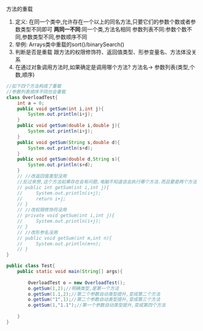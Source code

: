 方法的重载
1. 定义: 在同一个类中,允许存在一个以上的同名方法,只要它们的参数个数或者参数类型不同即可
    **两同一不同**:同一个类,方法名相同
                  参数列表不同:参数个数不同,参数类型不同,参数顺序不同
2. 举例:
    Arrays类中重载的sort()/binarySearch()
3. 判断是否是重载
   跟方法的权限修饰符、返回值类型、形参变量名、方法体没关系
4. 在通过对象调用方法时,如果确定是调用哪个方法?
   方法名-> 参数列表(类型,个数,顺序)
```java
//如下四个方法构成了重载
//参数列表顺序不同也会重载
class OverloadTest{
    int a = 0;
    public void getSum(int i,int j){
        System.out.println(i+j);
    }
    public void getSum(double i,double j){
        System.out.println(i+j);
    }
    public void getSum(String s,double d){
        System.out.println(s+d);
    }
    public void getSum(double d,String s){
        System.out.println(s+d);
    }
    // //改返回值类型没用
    //反过来想,这个方法如果存在会有问题,电脑不知道该去执行哪个方法.而且要是两个方法返回的结果不一样呢?所以明确指定了不能这么写
    // public int getSum(int i,int j){
    //     System.out.println(i+j);
    //     return i+j;
    // }
    // //改权限修饰符没用
    // private void getSum(int i,int j){
    //     System.out.println(i+j);
    // }
    // //改形参名没用
    // public void getSum(int m,int n){
    //     System.out.println(m+n);
    // }
}

public class Test{
    public static void main(String[] args){
        
        OverloadTest o = new OverloadTest();
        o.getSum(1,2);//明确类型,是第一个方法
        o.getSum(1.1,2);//第二个参数自动类型提升,变成第二个方法
        o.getSum("1",1);//第二个参数自动类型提升,变成第三个方法
        o.getSum(1,"1.1");//第一个参数自动类型提升,变成第四个方法
        
    }
}
```

